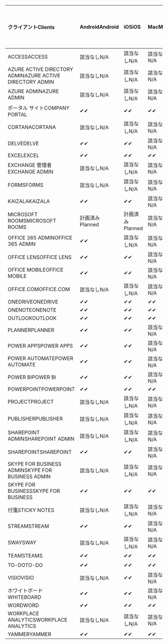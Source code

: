 <!-- This file is generated automatically. Changes made to this file will be overwritten.-->
|<span data-ttu-id="86492-101">クライアント</span><span class="sxs-lookup"><span data-stu-id="86492-101">Clients</span></span>|<span data-ttu-id="86492-102">Android</span><span class="sxs-lookup"><span data-stu-id="86492-102">Android</span></span>|<span data-ttu-id="86492-103">iOS</span><span class="sxs-lookup"><span data-stu-id="86492-103">iOS</span></span>|<span data-ttu-id="86492-104">Mac</span><span class="sxs-lookup"><span data-stu-id="86492-104">Mac</span></span>|<span data-ttu-id="86492-105">Windows 10</span><span class="sxs-lookup"><span data-stu-id="86492-105">Windows 10</span></span><br><span data-ttu-id="86492-106">Desktop</span><span class="sxs-lookup"><span data-stu-id="86492-106">Desktop</span></span>|<span data-ttu-id="86492-107">Windows 10</span><span class="sxs-lookup"><span data-stu-id="86492-107">Windows 10</span></span><br><span data-ttu-id="86492-108">モダン アプリ</span><span class="sxs-lookup"><span data-stu-id="86492-108">Modern Apps</span></span>|
|:-|:-|:-|:-|:-|:-|
|<span data-ttu-id="86492-109">ACCESS</span><span class="sxs-lookup"><span data-stu-id="86492-109">ACCESS</span></span>|<span data-ttu-id="86492-110">該当なし</span><span class="sxs-lookup"><span data-stu-id="86492-110">N/A</span></span>|<span data-ttu-id="86492-111">該当なし</span><span class="sxs-lookup"><span data-stu-id="86492-111">N/A</span></span>|<span data-ttu-id="86492-112">該当なし</span><span class="sxs-lookup"><span data-stu-id="86492-112">N/A</span></span>|<span data-ttu-id="86492-113">✔</span><span class="sxs-lookup"><span data-stu-id="86492-113">✔</span></span>|<span data-ttu-id="86492-114">該当なし</span><span class="sxs-lookup"><span data-stu-id="86492-114">N/A</span></span>|
|<span data-ttu-id="86492-115">AZURE ACTIVE DIRECTORY ADMIN</span><span class="sxs-lookup"><span data-stu-id="86492-115">AZURE ACTIVE DIRECTORY ADMIN</span></span>|<span data-ttu-id="86492-116">該当なし</span><span class="sxs-lookup"><span data-stu-id="86492-116">N/A</span></span>|<span data-ttu-id="86492-117">該当なし</span><span class="sxs-lookup"><span data-stu-id="86492-117">N/A</span></span>|<span data-ttu-id="86492-118">該当なし</span><span class="sxs-lookup"><span data-stu-id="86492-118">N/A</span></span>|<span data-ttu-id="86492-119">✔</span><span class="sxs-lookup"><span data-stu-id="86492-119">✔</span></span>|<span data-ttu-id="86492-120">該当なし</span><span class="sxs-lookup"><span data-stu-id="86492-120">N/A</span></span>|
|<span data-ttu-id="86492-121">AZURE ADMIN</span><span class="sxs-lookup"><span data-stu-id="86492-121">AZURE ADMIN</span></span>|<span data-ttu-id="86492-122">該当なし</span><span class="sxs-lookup"><span data-stu-id="86492-122">N/A</span></span>|<span data-ttu-id="86492-123">該当なし</span><span class="sxs-lookup"><span data-stu-id="86492-123">N/A</span></span>|<span data-ttu-id="86492-124">該当なし</span><span class="sxs-lookup"><span data-stu-id="86492-124">N/A</span></span>|<span data-ttu-id="86492-125">該当なし</span><span class="sxs-lookup"><span data-stu-id="86492-125">N/A</span></span>|<span data-ttu-id="86492-126">該当なし</span><span class="sxs-lookup"><span data-stu-id="86492-126">N/A</span></span>|
|<span data-ttu-id="86492-127">ポータル サイト</span><span class="sxs-lookup"><span data-stu-id="86492-127">COMPANY PORTAL</span></span>|<span data-ttu-id="86492-128">✔</span><span class="sxs-lookup"><span data-stu-id="86492-128">✔</span></span>|<span data-ttu-id="86492-129">✔</span><span class="sxs-lookup"><span data-stu-id="86492-129">✔</span></span>|<span data-ttu-id="86492-130">✔</span><span class="sxs-lookup"><span data-stu-id="86492-130">✔</span></span>|<span data-ttu-id="86492-131">該当なし</span><span class="sxs-lookup"><span data-stu-id="86492-131">N/A</span></span>|<span data-ttu-id="86492-132">✔</span><span class="sxs-lookup"><span data-stu-id="86492-132">✔</span></span>|
|<span data-ttu-id="86492-133">CORTANA</span><span class="sxs-lookup"><span data-stu-id="86492-133">CORTANA</span></span>|<span data-ttu-id="86492-134">該当なし</span><span class="sxs-lookup"><span data-stu-id="86492-134">N/A</span></span>|<span data-ttu-id="86492-135">該当なし</span><span class="sxs-lookup"><span data-stu-id="86492-135">N/A</span></span>|<span data-ttu-id="86492-136">該当なし</span><span class="sxs-lookup"><span data-stu-id="86492-136">N/A</span></span>|<span data-ttu-id="86492-137">該当なし</span><span class="sxs-lookup"><span data-stu-id="86492-137">N/A</span></span>|<span data-ttu-id="86492-138">✔</span><span class="sxs-lookup"><span data-stu-id="86492-138">✔</span></span>|
|<span data-ttu-id="86492-139">DELVE</span><span class="sxs-lookup"><span data-stu-id="86492-139">DELVE</span></span>|<span data-ttu-id="86492-140">✔</span><span class="sxs-lookup"><span data-stu-id="86492-140">✔</span></span>|<span data-ttu-id="86492-141">✔</span><span class="sxs-lookup"><span data-stu-id="86492-141">✔</span></span>|<span data-ttu-id="86492-142">該当なし</span><span class="sxs-lookup"><span data-stu-id="86492-142">N/A</span></span>|<span data-ttu-id="86492-143">該当なし</span><span class="sxs-lookup"><span data-stu-id="86492-143">N/A</span></span>|<span data-ttu-id="86492-144">該当なし</span><span class="sxs-lookup"><span data-stu-id="86492-144">N/A</span></span>|
|<span data-ttu-id="86492-145">EXCEL</span><span class="sxs-lookup"><span data-stu-id="86492-145">EXCEL</span></span>|<span data-ttu-id="86492-146">✔</span><span class="sxs-lookup"><span data-stu-id="86492-146">✔</span></span>|<span data-ttu-id="86492-147">✔</span><span class="sxs-lookup"><span data-stu-id="86492-147">✔</span></span>|<span data-ttu-id="86492-148">✔</span><span class="sxs-lookup"><span data-stu-id="86492-148">✔</span></span>|<span data-ttu-id="86492-149">✔</span><span class="sxs-lookup"><span data-stu-id="86492-149">✔</span></span>|<span data-ttu-id="86492-150">✔</span><span class="sxs-lookup"><span data-stu-id="86492-150">✔</span></span>|
|<span data-ttu-id="86492-151">EXCHANGE 管理者</span><span class="sxs-lookup"><span data-stu-id="86492-151">EXCHANGE ADMIN</span></span>|<span data-ttu-id="86492-152">該当なし</span><span class="sxs-lookup"><span data-stu-id="86492-152">N/A</span></span>|<span data-ttu-id="86492-153">該当なし</span><span class="sxs-lookup"><span data-stu-id="86492-153">N/A</span></span>|<span data-ttu-id="86492-154">該当なし</span><span class="sxs-lookup"><span data-stu-id="86492-154">N/A</span></span>|<span data-ttu-id="86492-155">✔</span><span class="sxs-lookup"><span data-stu-id="86492-155">✔</span></span>|<span data-ttu-id="86492-156">該当なし</span><span class="sxs-lookup"><span data-stu-id="86492-156">N/A</span></span>|
|<span data-ttu-id="86492-157">FORMS</span><span class="sxs-lookup"><span data-stu-id="86492-157">FORMS</span></span>|<span data-ttu-id="86492-158">該当なし</span><span class="sxs-lookup"><span data-stu-id="86492-158">N/A</span></span>|<span data-ttu-id="86492-159">該当なし</span><span class="sxs-lookup"><span data-stu-id="86492-159">N/A</span></span>|<span data-ttu-id="86492-160">該当なし</span><span class="sxs-lookup"><span data-stu-id="86492-160">N/A</span></span>|<span data-ttu-id="86492-161">該当なし</span><span class="sxs-lookup"><span data-stu-id="86492-161">N/A</span></span>|<span data-ttu-id="86492-162">該当なし</span><span class="sxs-lookup"><span data-stu-id="86492-162">N/A</span></span>|
|<span data-ttu-id="86492-163">KAIZALA</span><span class="sxs-lookup"><span data-stu-id="86492-163">KAIZALA</span></span>|<span data-ttu-id="86492-164">✔</span><span class="sxs-lookup"><span data-stu-id="86492-164">✔</span></span>|<span data-ttu-id="86492-165">✔</span><span class="sxs-lookup"><span data-stu-id="86492-165">✔</span></span>|<span data-ttu-id="86492-166">該当なし</span><span class="sxs-lookup"><span data-stu-id="86492-166">N/A</span></span>|<span data-ttu-id="86492-167">該当なし</span><span class="sxs-lookup"><span data-stu-id="86492-167">N/A</span></span>|<span data-ttu-id="86492-168">該当なし</span><span class="sxs-lookup"><span data-stu-id="86492-168">N/A</span></span>|
|<span data-ttu-id="86492-169">MICROSOFT ROOMS</span><span class="sxs-lookup"><span data-stu-id="86492-169">MICROSOFT ROOMS</span></span>|<span data-ttu-id="86492-170">計画済み</span><span class="sxs-lookup"><span data-stu-id="86492-170">Planned</span></span>|<span data-ttu-id="86492-171">計画済み</span><span class="sxs-lookup"><span data-stu-id="86492-171">Planned</span></span>|<span data-ttu-id="86492-172">該当なし</span><span class="sxs-lookup"><span data-stu-id="86492-172">N/A</span></span>|<span data-ttu-id="86492-173">該当なし</span><span class="sxs-lookup"><span data-stu-id="86492-173">N/A</span></span>|<span data-ttu-id="86492-174">該当なし</span><span class="sxs-lookup"><span data-stu-id="86492-174">N/A</span></span>|
|<span data-ttu-id="86492-175">OFFICE 365 ADMIN</span><span class="sxs-lookup"><span data-stu-id="86492-175">OFFICE 365 ADMIN</span></span>|<span data-ttu-id="86492-176">✔</span><span class="sxs-lookup"><span data-stu-id="86492-176">✔</span></span>|<span data-ttu-id="86492-177">該当なし</span><span class="sxs-lookup"><span data-stu-id="86492-177">N/A</span></span>|<span data-ttu-id="86492-178">該当なし</span><span class="sxs-lookup"><span data-stu-id="86492-178">N/A</span></span>|<span data-ttu-id="86492-179">該当なし</span><span class="sxs-lookup"><span data-stu-id="86492-179">N/A</span></span>|<span data-ttu-id="86492-180">該当なし</span><span class="sxs-lookup"><span data-stu-id="86492-180">N/A</span></span>|
|<span data-ttu-id="86492-181">OFFICE LENS</span><span class="sxs-lookup"><span data-stu-id="86492-181">OFFICE LENS</span></span>|<span data-ttu-id="86492-182">✔</span><span class="sxs-lookup"><span data-stu-id="86492-182">✔</span></span>|<span data-ttu-id="86492-183">✔</span><span class="sxs-lookup"><span data-stu-id="86492-183">✔</span></span>|<span data-ttu-id="86492-184">該当なし</span><span class="sxs-lookup"><span data-stu-id="86492-184">N/A</span></span>|<span data-ttu-id="86492-185">該当なし</span><span class="sxs-lookup"><span data-stu-id="86492-185">N/A</span></span>|<span data-ttu-id="86492-186">✔</span><span class="sxs-lookup"><span data-stu-id="86492-186">✔</span></span>|
|<span data-ttu-id="86492-187">OFFICE MOBILE</span><span class="sxs-lookup"><span data-stu-id="86492-187">OFFICE MOBILE</span></span>|<span data-ttu-id="86492-188">✔</span><span class="sxs-lookup"><span data-stu-id="86492-188">✔</span></span>|<span data-ttu-id="86492-189">✔</span><span class="sxs-lookup"><span data-stu-id="86492-189">✔</span></span>|<span data-ttu-id="86492-190">該当なし</span><span class="sxs-lookup"><span data-stu-id="86492-190">N/A</span></span>|<span data-ttu-id="86492-191">該当なし</span><span class="sxs-lookup"><span data-stu-id="86492-191">N/A</span></span>|<span data-ttu-id="86492-192">該当なし</span><span class="sxs-lookup"><span data-stu-id="86492-192">N/A</span></span>|
|<span data-ttu-id="86492-193">OFFICE.COM</span><span class="sxs-lookup"><span data-stu-id="86492-193">OFFICE.COM</span></span>|<span data-ttu-id="86492-194">該当なし</span><span class="sxs-lookup"><span data-stu-id="86492-194">N/A</span></span>|<span data-ttu-id="86492-195">該当なし</span><span class="sxs-lookup"><span data-stu-id="86492-195">N/A</span></span>|<span data-ttu-id="86492-196">該当なし</span><span class="sxs-lookup"><span data-stu-id="86492-196">N/A</span></span>|<span data-ttu-id="86492-197">該当なし</span><span class="sxs-lookup"><span data-stu-id="86492-197">N/A</span></span>|<span data-ttu-id="86492-198">✔</span><span class="sxs-lookup"><span data-stu-id="86492-198">✔</span></span>|
|<span data-ttu-id="86492-199">ONEDRIVE</span><span class="sxs-lookup"><span data-stu-id="86492-199">ONEDRIVE</span></span>|<span data-ttu-id="86492-200">✔</span><span class="sxs-lookup"><span data-stu-id="86492-200">✔</span></span>|<span data-ttu-id="86492-201">✔</span><span class="sxs-lookup"><span data-stu-id="86492-201">✔</span></span>|<span data-ttu-id="86492-202">✔</span><span class="sxs-lookup"><span data-stu-id="86492-202">✔</span></span>|<span data-ttu-id="86492-203">✔</span><span class="sxs-lookup"><span data-stu-id="86492-203">✔</span></span>|<span data-ttu-id="86492-204">✔</span><span class="sxs-lookup"><span data-stu-id="86492-204">✔</span></span>|
|<span data-ttu-id="86492-205">ONENOTE</span><span class="sxs-lookup"><span data-stu-id="86492-205">ONENOTE</span></span>|<span data-ttu-id="86492-206">✔</span><span class="sxs-lookup"><span data-stu-id="86492-206">✔</span></span>|<span data-ttu-id="86492-207">✔</span><span class="sxs-lookup"><span data-stu-id="86492-207">✔</span></span>|<span data-ttu-id="86492-208">✔</span><span class="sxs-lookup"><span data-stu-id="86492-208">✔</span></span>|<span data-ttu-id="86492-209">✔</span><span class="sxs-lookup"><span data-stu-id="86492-209">✔</span></span>|<span data-ttu-id="86492-210">✔</span><span class="sxs-lookup"><span data-stu-id="86492-210">✔</span></span>|
|<span data-ttu-id="86492-211">OUTLOOK</span><span class="sxs-lookup"><span data-stu-id="86492-211">OUTLOOK</span></span>|<span data-ttu-id="86492-212">✔</span><span class="sxs-lookup"><span data-stu-id="86492-212">✔</span></span>|<span data-ttu-id="86492-213">✔</span><span class="sxs-lookup"><span data-stu-id="86492-213">✔</span></span>|<span data-ttu-id="86492-214">✔</span><span class="sxs-lookup"><span data-stu-id="86492-214">✔</span></span>|<span data-ttu-id="86492-215">✔</span><span class="sxs-lookup"><span data-stu-id="86492-215">✔</span></span>|<span data-ttu-id="86492-216">✔</span><span class="sxs-lookup"><span data-stu-id="86492-216">✔</span></span>|
|<span data-ttu-id="86492-217">PLANNER</span><span class="sxs-lookup"><span data-stu-id="86492-217">PLANNER</span></span>|<span data-ttu-id="86492-218">✔</span><span class="sxs-lookup"><span data-stu-id="86492-218">✔</span></span>|<span data-ttu-id="86492-219">✔</span><span class="sxs-lookup"><span data-stu-id="86492-219">✔</span></span>|<span data-ttu-id="86492-220">該当なし</span><span class="sxs-lookup"><span data-stu-id="86492-220">N/A</span></span>|<span data-ttu-id="86492-221">該当なし</span><span class="sxs-lookup"><span data-stu-id="86492-221">N/A</span></span>|<span data-ttu-id="86492-222">該当なし</span><span class="sxs-lookup"><span data-stu-id="86492-222">N/A</span></span>|
|<span data-ttu-id="86492-223">POWER APPS</span><span class="sxs-lookup"><span data-stu-id="86492-223">POWER APPS</span></span>|<span data-ttu-id="86492-224">✔</span><span class="sxs-lookup"><span data-stu-id="86492-224">✔</span></span>|<span data-ttu-id="86492-225">✔</span><span class="sxs-lookup"><span data-stu-id="86492-225">✔</span></span>|<span data-ttu-id="86492-226">該当なし</span><span class="sxs-lookup"><span data-stu-id="86492-226">N/A</span></span>|<span data-ttu-id="86492-227">該当なし</span><span class="sxs-lookup"><span data-stu-id="86492-227">N/A</span></span>|<span data-ttu-id="86492-228">✔</span><span class="sxs-lookup"><span data-stu-id="86492-228">✔</span></span>|
|<span data-ttu-id="86492-229">POWER AUTOMATE</span><span class="sxs-lookup"><span data-stu-id="86492-229">POWER AUTOMATE</span></span>|<span data-ttu-id="86492-230">✔</span><span class="sxs-lookup"><span data-stu-id="86492-230">✔</span></span>|<span data-ttu-id="86492-231">✔</span><span class="sxs-lookup"><span data-stu-id="86492-231">✔</span></span>|<span data-ttu-id="86492-232">該当なし</span><span class="sxs-lookup"><span data-stu-id="86492-232">N/A</span></span>|<span data-ttu-id="86492-233">該当なし</span><span class="sxs-lookup"><span data-stu-id="86492-233">N/A</span></span>|<span data-ttu-id="86492-234">該当なし</span><span class="sxs-lookup"><span data-stu-id="86492-234">N/A</span></span>|
|<span data-ttu-id="86492-235">POWER BI</span><span class="sxs-lookup"><span data-stu-id="86492-235">POWER BI</span></span>|<span data-ttu-id="86492-236">✔</span><span class="sxs-lookup"><span data-stu-id="86492-236">✔</span></span>|<span data-ttu-id="86492-237">✔</span><span class="sxs-lookup"><span data-stu-id="86492-237">✔</span></span>|<span data-ttu-id="86492-238">該当なし</span><span class="sxs-lookup"><span data-stu-id="86492-238">N/A</span></span>|<span data-ttu-id="86492-239">✔</span><span class="sxs-lookup"><span data-stu-id="86492-239">✔</span></span>|<span data-ttu-id="86492-240">✔</span><span class="sxs-lookup"><span data-stu-id="86492-240">✔</span></span>|
|<span data-ttu-id="86492-241">POWERPOINT</span><span class="sxs-lookup"><span data-stu-id="86492-241">POWERPOINT</span></span>|<span data-ttu-id="86492-242">✔</span><span class="sxs-lookup"><span data-stu-id="86492-242">✔</span></span>|<span data-ttu-id="86492-243">✔</span><span class="sxs-lookup"><span data-stu-id="86492-243">✔</span></span>|<span data-ttu-id="86492-244">✔</span><span class="sxs-lookup"><span data-stu-id="86492-244">✔</span></span>|<span data-ttu-id="86492-245">✔</span><span class="sxs-lookup"><span data-stu-id="86492-245">✔</span></span>|<span data-ttu-id="86492-246">✔</span><span class="sxs-lookup"><span data-stu-id="86492-246">✔</span></span>|
|<span data-ttu-id="86492-247">PROJECT</span><span class="sxs-lookup"><span data-stu-id="86492-247">PROJECT</span></span>|<span data-ttu-id="86492-248">該当なし</span><span class="sxs-lookup"><span data-stu-id="86492-248">N/A</span></span>|<span data-ttu-id="86492-249">該当なし</span><span class="sxs-lookup"><span data-stu-id="86492-249">N/A</span></span>|<span data-ttu-id="86492-250">該当なし</span><span class="sxs-lookup"><span data-stu-id="86492-250">N/A</span></span>|<span data-ttu-id="86492-251">✔</span><span class="sxs-lookup"><span data-stu-id="86492-251">✔</span></span>|<span data-ttu-id="86492-252">該当なし</span><span class="sxs-lookup"><span data-stu-id="86492-252">N/A</span></span>|
|<span data-ttu-id="86492-253">PUBLISHER</span><span class="sxs-lookup"><span data-stu-id="86492-253">PUBLISHER</span></span>|<span data-ttu-id="86492-254">該当なし</span><span class="sxs-lookup"><span data-stu-id="86492-254">N/A</span></span>|<span data-ttu-id="86492-255">該当なし</span><span class="sxs-lookup"><span data-stu-id="86492-255">N/A</span></span>|<span data-ttu-id="86492-256">該当なし</span><span class="sxs-lookup"><span data-stu-id="86492-256">N/A</span></span>|<span data-ttu-id="86492-257">✔</span><span class="sxs-lookup"><span data-stu-id="86492-257">✔</span></span>|<span data-ttu-id="86492-258">該当なし</span><span class="sxs-lookup"><span data-stu-id="86492-258">N/A</span></span>|
|<span data-ttu-id="86492-259">SHAREPOINT ADMIN</span><span class="sxs-lookup"><span data-stu-id="86492-259">SHAREPOINT ADMIN</span></span>|<span data-ttu-id="86492-260">該当なし</span><span class="sxs-lookup"><span data-stu-id="86492-260">N/A</span></span>|<span data-ttu-id="86492-261">該当なし</span><span class="sxs-lookup"><span data-stu-id="86492-261">N/A</span></span>|<span data-ttu-id="86492-262">該当なし</span><span class="sxs-lookup"><span data-stu-id="86492-262">N/A</span></span>|<span data-ttu-id="86492-263">✔</span><span class="sxs-lookup"><span data-stu-id="86492-263">✔</span></span>|<span data-ttu-id="86492-264">該当なし</span><span class="sxs-lookup"><span data-stu-id="86492-264">N/A</span></span>|
|<span data-ttu-id="86492-265">SHAREPOINT</span><span class="sxs-lookup"><span data-stu-id="86492-265">SHAREPOINT</span></span>|<span data-ttu-id="86492-266">✔</span><span class="sxs-lookup"><span data-stu-id="86492-266">✔</span></span>|<span data-ttu-id="86492-267">✔</span><span class="sxs-lookup"><span data-stu-id="86492-267">✔</span></span>|<span data-ttu-id="86492-268">該当なし</span><span class="sxs-lookup"><span data-stu-id="86492-268">N/A</span></span>|<span data-ttu-id="86492-269">該当なし</span><span class="sxs-lookup"><span data-stu-id="86492-269">N/A</span></span>|<span data-ttu-id="86492-270">該当なし</span><span class="sxs-lookup"><span data-stu-id="86492-270">N/A</span></span>|
|<span data-ttu-id="86492-271">SKYPE FOR BUSINESS ADMIN</span><span class="sxs-lookup"><span data-stu-id="86492-271">SKYPE FOR BUSINESS ADMIN</span></span>|<span data-ttu-id="86492-272">該当なし</span><span class="sxs-lookup"><span data-stu-id="86492-272">N/A</span></span>|<span data-ttu-id="86492-273">該当なし</span><span class="sxs-lookup"><span data-stu-id="86492-273">N/A</span></span>|<span data-ttu-id="86492-274">該当なし</span><span class="sxs-lookup"><span data-stu-id="86492-274">N/A</span></span>|<span data-ttu-id="86492-275">✔</span><span class="sxs-lookup"><span data-stu-id="86492-275">✔</span></span>|<span data-ttu-id="86492-276">該当なし</span><span class="sxs-lookup"><span data-stu-id="86492-276">N/A</span></span>|
|<span data-ttu-id="86492-277">SKYPE FOR BUSINESS</span><span class="sxs-lookup"><span data-stu-id="86492-277">SKYPE FOR BUSINESS</span></span>|<span data-ttu-id="86492-278">✔</span><span class="sxs-lookup"><span data-stu-id="86492-278">✔</span></span>|<span data-ttu-id="86492-279">✔</span><span class="sxs-lookup"><span data-stu-id="86492-279">✔</span></span>|<span data-ttu-id="86492-280">✔</span><span class="sxs-lookup"><span data-stu-id="86492-280">✔</span></span>|<span data-ttu-id="86492-281">✔</span><span class="sxs-lookup"><span data-stu-id="86492-281">✔</span></span>|<span data-ttu-id="86492-282">該当なし</span><span class="sxs-lookup"><span data-stu-id="86492-282">N/A</span></span>|
|<span data-ttu-id="86492-283">付箋</span><span class="sxs-lookup"><span data-stu-id="86492-283">STICKY NOTES</span></span>|<span data-ttu-id="86492-284">該当なし</span><span class="sxs-lookup"><span data-stu-id="86492-284">N/A</span></span>|<span data-ttu-id="86492-285">該当なし</span><span class="sxs-lookup"><span data-stu-id="86492-285">N/A</span></span>|<span data-ttu-id="86492-286">該当なし</span><span class="sxs-lookup"><span data-stu-id="86492-286">N/A</span></span>|<span data-ttu-id="86492-287">該当なし</span><span class="sxs-lookup"><span data-stu-id="86492-287">N/A</span></span>|<span data-ttu-id="86492-288">✔</span><span class="sxs-lookup"><span data-stu-id="86492-288">✔</span></span>|
|<span data-ttu-id="86492-289">STREAM</span><span class="sxs-lookup"><span data-stu-id="86492-289">STREAM</span></span>|<span data-ttu-id="86492-290">✔</span><span class="sxs-lookup"><span data-stu-id="86492-290">✔</span></span>|<span data-ttu-id="86492-291">✔</span><span class="sxs-lookup"><span data-stu-id="86492-291">✔</span></span>|<span data-ttu-id="86492-292">該当なし</span><span class="sxs-lookup"><span data-stu-id="86492-292">N/A</span></span>|<span data-ttu-id="86492-293">該当なし</span><span class="sxs-lookup"><span data-stu-id="86492-293">N/A</span></span>|<span data-ttu-id="86492-294">該当なし</span><span class="sxs-lookup"><span data-stu-id="86492-294">N/A</span></span>|
|<span data-ttu-id="86492-295">SWAY</span><span class="sxs-lookup"><span data-stu-id="86492-295">SWAY</span></span>|<span data-ttu-id="86492-296">該当なし</span><span class="sxs-lookup"><span data-stu-id="86492-296">N/A</span></span>|<span data-ttu-id="86492-297">該当なし</span><span class="sxs-lookup"><span data-stu-id="86492-297">N/A</span></span>|<span data-ttu-id="86492-298">該当なし</span><span class="sxs-lookup"><span data-stu-id="86492-298">N/A</span></span>|<span data-ttu-id="86492-299">該当なし</span><span class="sxs-lookup"><span data-stu-id="86492-299">N/A</span></span>|<span data-ttu-id="86492-300">✔</span><span class="sxs-lookup"><span data-stu-id="86492-300">✔</span></span>|
|<span data-ttu-id="86492-301">TEAMS</span><span class="sxs-lookup"><span data-stu-id="86492-301">TEAMS</span></span>|<span data-ttu-id="86492-302">✔</span><span class="sxs-lookup"><span data-stu-id="86492-302">✔</span></span>|<span data-ttu-id="86492-303">✔</span><span class="sxs-lookup"><span data-stu-id="86492-303">✔</span></span>|<span data-ttu-id="86492-304">✔</span><span class="sxs-lookup"><span data-stu-id="86492-304">✔</span></span>|<span data-ttu-id="86492-305">✔</span><span class="sxs-lookup"><span data-stu-id="86492-305">✔</span></span>|<span data-ttu-id="86492-306">該当なし</span><span class="sxs-lookup"><span data-stu-id="86492-306">N/A</span></span>|
|<span data-ttu-id="86492-307">TO-DO</span><span class="sxs-lookup"><span data-stu-id="86492-307">TO-DO</span></span>|<span data-ttu-id="86492-308">✔</span><span class="sxs-lookup"><span data-stu-id="86492-308">✔</span></span>|<span data-ttu-id="86492-309">✔</span><span class="sxs-lookup"><span data-stu-id="86492-309">✔</span></span>|<span data-ttu-id="86492-310">✔</span><span class="sxs-lookup"><span data-stu-id="86492-310">✔</span></span>|<span data-ttu-id="86492-311">該当なし</span><span class="sxs-lookup"><span data-stu-id="86492-311">N/A</span></span>|<span data-ttu-id="86492-312">✔</span><span class="sxs-lookup"><span data-stu-id="86492-312">✔</span></span>|
|<span data-ttu-id="86492-313">VISIO</span><span class="sxs-lookup"><span data-stu-id="86492-313">VISIO</span></span>|<span data-ttu-id="86492-314">該当なし</span><span class="sxs-lookup"><span data-stu-id="86492-314">N/A</span></span>|<span data-ttu-id="86492-315">✔</span><span class="sxs-lookup"><span data-stu-id="86492-315">✔</span></span>|<span data-ttu-id="86492-316">該当なし</span><span class="sxs-lookup"><span data-stu-id="86492-316">N/A</span></span>|<span data-ttu-id="86492-317">✔</span><span class="sxs-lookup"><span data-stu-id="86492-317">✔</span></span>|<span data-ttu-id="86492-318">該当なし</span><span class="sxs-lookup"><span data-stu-id="86492-318">N/A</span></span>|
|<span data-ttu-id="86492-319">ホワイトボード</span><span class="sxs-lookup"><span data-stu-id="86492-319">WHITEBOARD</span></span>|<span data-ttu-id="86492-320">✔</span><span class="sxs-lookup"><span data-stu-id="86492-320">✔</span></span>|<span data-ttu-id="86492-321">✔</span><span class="sxs-lookup"><span data-stu-id="86492-321">✔</span></span>|<span data-ttu-id="86492-322">該当なし</span><span class="sxs-lookup"><span data-stu-id="86492-322">N/A</span></span>|<span data-ttu-id="86492-323">該当なし</span><span class="sxs-lookup"><span data-stu-id="86492-323">N/A</span></span>|<span data-ttu-id="86492-324">✔</span><span class="sxs-lookup"><span data-stu-id="86492-324">✔</span></span>|
|<span data-ttu-id="86492-325">WORD</span><span class="sxs-lookup"><span data-stu-id="86492-325">WORD</span></span>|<span data-ttu-id="86492-326">✔</span><span class="sxs-lookup"><span data-stu-id="86492-326">✔</span></span>|<span data-ttu-id="86492-327">✔</span><span class="sxs-lookup"><span data-stu-id="86492-327">✔</span></span>|<span data-ttu-id="86492-328">✔</span><span class="sxs-lookup"><span data-stu-id="86492-328">✔</span></span>|<span data-ttu-id="86492-329">✔</span><span class="sxs-lookup"><span data-stu-id="86492-329">✔</span></span>|<span data-ttu-id="86492-330">✔</span><span class="sxs-lookup"><span data-stu-id="86492-330">✔</span></span>|
|<span data-ttu-id="86492-331">WORKPLACE ANALYTICS</span><span class="sxs-lookup"><span data-stu-id="86492-331">WORKPLACE ANALYTICS</span></span>|<span data-ttu-id="86492-332">該当なし</span><span class="sxs-lookup"><span data-stu-id="86492-332">N/A</span></span>|<span data-ttu-id="86492-333">該当なし</span><span class="sxs-lookup"><span data-stu-id="86492-333">N/A</span></span>|<span data-ttu-id="86492-334">該当なし</span><span class="sxs-lookup"><span data-stu-id="86492-334">N/A</span></span>|<span data-ttu-id="86492-335">該当なし</span><span class="sxs-lookup"><span data-stu-id="86492-335">N/A</span></span>|<span data-ttu-id="86492-336">該当なし</span><span class="sxs-lookup"><span data-stu-id="86492-336">N/A</span></span>|
|<span data-ttu-id="86492-337">YAMMER</span><span class="sxs-lookup"><span data-stu-id="86492-337">YAMMER</span></span>|<span data-ttu-id="86492-338">✔</span><span class="sxs-lookup"><span data-stu-id="86492-338">✔</span></span>|<span data-ttu-id="86492-339">✔</span><span class="sxs-lookup"><span data-stu-id="86492-339">✔</span></span>|<span data-ttu-id="86492-340">✔</span><span class="sxs-lookup"><span data-stu-id="86492-340">✔</span></span>|<span data-ttu-id="86492-341">✔</span><span class="sxs-lookup"><span data-stu-id="86492-341">✔</span></span>|<span data-ttu-id="86492-342">N/A</span><span class="sxs-lookup"><span data-stu-id="86492-342">N/A</span></span>|
